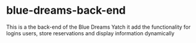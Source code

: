 # blue-dreams-back-end
This is a the back-end of the Blue Dreams Yatch it add the functionality for logins users, store reservations and display information dynamically

